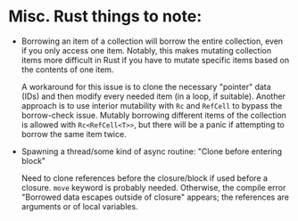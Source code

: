 # Misc. Rust things to note:
- Borrowing an item of a collection will borrow the entire collection, even if you only access one item.
Notably, this makes mutating collection items more difficult in Rust if you have to mutate specific items based on the contents of one item.

    A workaround for this issue is to clone the necessary "pointer" data (IDs) and then modify every needed item (in a loop, if suitable).
Another approach is to use interior mutability with `Rc` and `RefCell` to bypass the borrow-check issue. 
Mutably borrowing different items of the collection is allowed with `Rc<RefCell<T>>`, but there will be a panic if attempting to borrow the same item twice.

- Spawning a thread/some kind of async routine: "Clone before entering block"

    Need to clone references before the closure/block if used before a closure. `move` keyword is probably needed.
Otherwise, the compile error "Borrowed data escapes outside of closure" appears; the references are arguments or of local variables.